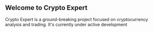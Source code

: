 ## Welcome to Crypto Expert
Crypto Expert is a ground-breaking project focused on cryptocurrency analysis and trading. It's currently under active development
